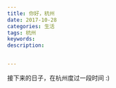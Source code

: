 ```yaml
---
title: 你好，杭州
date: 2017-10-28
categories: 生活
tags: 杭州
keywords:
description:


---
```


接下来的日子，在杭州度过一段时间 :)







